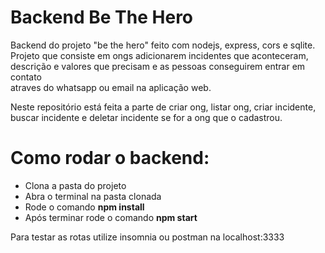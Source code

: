 # Backend Be The Hero
Backend do projeto "be the hero" feito com nodejs, express, cors e sqlite. 
Projeto que consiste em ongs adicionarem incidentes que aconteceram, descrição e valores que precisam e as pessoas conseguirem entrar em contato<br>
atraves do whatsapp ou email na aplicação web.

Neste repositório está feita a parte de criar ong, listar ong, criar incidente, buscar incidente e deletar incidente se for a ong que o cadastrou.


<h1>Como rodar o backend:</h1>
<ul>
  <li>Clona a pasta do projeto</li>
  <li>Abra o terminal na pasta clonada</li>
  <li>Rode o comando <strong>npm install</strong></li>
  <li>Após terminar rode o comando <strong>npm start</strong></li>
</ul>  

<p> Para testar as rotas utilize insomnia ou postman na localhost:3333</p>
